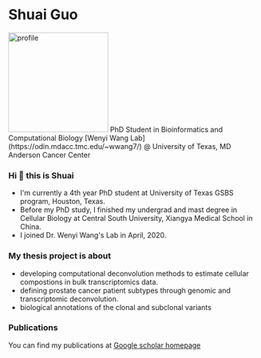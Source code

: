 # Shuai Guo
<img width="200" alt="profile" src="img/profile.jpg">
PhD Student in Bioinformatics and Computational Biology
[Wenyi Wang Lab](https://odin.mdacc.tmc.edu/~wwang7/) @ University of Texas, MD Anderson Cancer Center

### Hi 👋 this is Shuai
- I'm currently a 4th year PhD student at University of Texas GSBS program, Houston, Texas.
- Before my PhD study, I finished my undergrad and mast degree in Cellular Biology at Central South University, Xiangya Medical School in China.
- I joined Dr. Wenyi Wang's Lab in April, 2020.

### My thesis project is about
- developing computational deconvolution methods to estimate cellular compostions in bulk transcriptomics data.
- defining prostate cancer patient subtypes through genomic and transcriptomic deconvolution.
- biological annotations of the clonal and subclonal variants

### Publications
You can find my publications at [Google scholar homepage](https://scholar.google.com/citations?user=xxGTF8cAAAAJ&hl=en)
